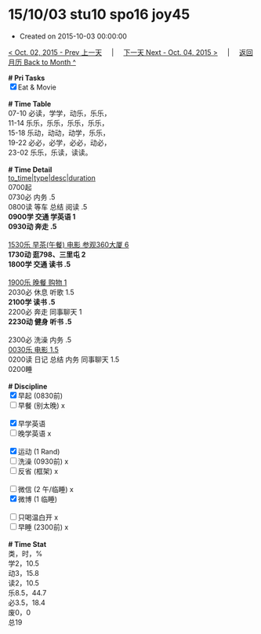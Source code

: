 # 15/10/03 stu10 spo16 joy45

- Created on 2015-10-03 00:00:00

[< Oct. 02, 2015 - Prev 上一天](_archived/lifelogs/2015/10/d02.md) &nbsp; &nbsp; | &nbsp; &nbsp; [下一天 Next - Oct. 04, 2015 >](_archived/lifelogs/2015/10/d04.md) &nbsp; &nbsp; |  &nbsp; &nbsp; [返回月历 Back to Month ^](_archived/lifelogs/2015/10/index.md)
<br/><div><strong># Pri Tasks</strong></div><div><input checked="true" type="checkbox"/>Eat &amp; Movie<br/></div><div><br/></div><div><b># Time Table</b></div><div>07-10 必读，学学，动乐，乐乐，</div><div>11-14 乐乐，乐乐，乐乐，乐乐，</div><div>15-18 乐动，动动，动学，乐乐，</div><div>19-22 必必，必学，必必，动必，</div><div>23-02 乐乐，乐读，读读。</div><div><br/></div><div><b># Time Detail</b></div><div><u>to_time|type|desc|duration</u></div><div>0700起</div><div>0730必 内务 .5</div><div>0800读 等车 总结 阅读 .5</div><div><b>0900学 交通 学英语 1</b></div><div><b>0930动 奔走 .5</b></div><div><b><br/></b></div><div><u>1530乐 早茶(午餐) 电影 参观360大厦 6</u></div><div><b>1730动 逛798、三里屯 2</b></div><div><b>1800学 交通 读书 .5</b></div><div><br/></div><div><u>1900乐 晚餐 购物 1</u></div><div>2030必 休息 听歌 1.5</div><div><b>2100学 读书 .5</b></div><div>2200必 奔走 同事聊天 1</div><div><b>2230动 健身 听书 .5</b></div><div><b><br/></b></div><div>2300必 洗澡 内务 .5</div><div><u>0030乐 电影 1.5</u></div><div>0200读 日记 总结 内务 同事聊天 1.5</div><div>0200睡</div><div><br/></div><div><b># Discipline</b></div><div><input checked="true" type="checkbox"/>早起 (0830前) </div><div><input type="checkbox"/>早餐 (别太晚) x</div><div><br/></div><div><input checked="true" type="checkbox"/>早学英语 </div><div><input type="checkbox"/>晚学英语 x</div><div><br/></div><div><input checked="true" type="checkbox"/>运动 (1 Rand) </div><div><input type="checkbox"/>洗澡 (0930前) x</div><div><input type="checkbox"/>反省 (框架) x</div><div><br/></div><div><input type="checkbox"/>微信 (2 午/临睡) x</div><div><input checked="true" type="checkbox"/>微博 (1 临睡) </div><div><br/></div><div><input type="checkbox"/>只喝温白开 x</div><div><input type="checkbox"/>早睡 (2300前) x</div><div><br/></div><div><b># Time Stat</b></div><div>类，时，%<br clear="none"/>学2，10.5<br clear="none"/>动3，15.8<br clear="none"/>读2，10.5<br clear="none"/>乐8.5，44.7<br clear="none"/>必3.5，18.4</div><div>废0，0</div><div>总19</div><div><br/></div><div><br/></div>
